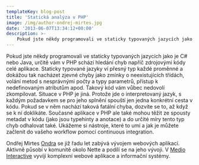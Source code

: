 ```yaml
---
templateKey: blog-post
title: 'Statická analýza v PHP'
image: /img/author-ondrej-mirtes.jpg
date: '2013-06-07T13:34:12+00:00'
description: >-
    Pokud jste někdy programovali ve staticky typovaných jazycích jako je C# nebo Java, určitě vám v PHP schází hledání chyb napříč zdrojovými kódy celé aplikace. Staticky typované jazyky ví...
---
```

Pokud jste někdy programovali ve staticky typovaných jazycích jako je C# nebo Java, určitě vám v PHP schází hledání chyb napříč zdrojovými kódy celé aplikace. Staticky typované jazyky ví přesný typ každé proměnné a dokážou tak nacházet zjevné chyby jako zmínky o neexistujících třídách, volání metod s nesprávnými počty a typy parametrů, přístup k nedefinovaným atributům apod. Takový kód vám vůbec nedovolí zkompilovat. Situace v PHP je jiná. Protože jde o interpretovaný jazyk, s každým požadavkem se pro jeho splnění spouští jen jedna konkrétní cesta v kódu. Pokud se v něm nachází taková fatální chyba, dozvíte se to, až když se k ní doklikáte. Současné aplikace v PHP ale také mohou těžit ze spousty metadat v kódu (jako jsou typehinty a anotace) a do určité míry tento typ chyb odhalovat také. Ukážeme si nástroje, které to umí a jak je můžete začlenit do vašeho workflow pomocí continuous integration.

Ondřej Mirtes [Ondra](http://mirtes.cz "Osobní stránky Ondřeje Mirtese") se již řadu let zabývá vývojem webových aplikací. Aktivně působí v komunitě okolo Nette a podílí se na jeho vývoji. V [Medio Interactive](http://www.medio.cz "Medio Interactive") vyvíjí komplexní webové aplikace a informační systémy.